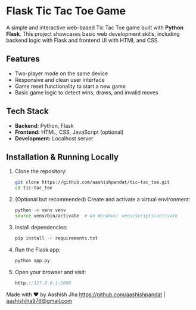 
# Flask Tic Tac Toe Game

A simple and interactive web-based Tic Tac Toe game built with **Python Flask**. This project showcases basic web development skills, including backend logic with Flask and frontend UI with HTML and CSS.

## Features

- Two-player mode on the same device
- Responsive and clean user interface
- Game reset functionality to start a new game
- Basic game logic to detect wins, draws, and invalid moves

## Tech Stack

- **Backend:** Python, Flask
- **Frontend:** HTML, CSS, JavaScript (optional)
- **Development:** Localhost server

## Installation & Running Locally

1. Clone the repository:

   ```bash
   git clone https://github.com/aashishpandat/tic-tac_toe.git
   cd tic-tac_toe

2. (Optional but recommended) Create and activate a virtual environment:

   ```bash
   python -m venv venv
   source venv/bin/activate  # On Windows: venv\Scripts\activate

3. Install dependencies:

   ```bash
   pip install -r requirements.txt

4. Run the Flask app:
    
   ```bash
   python app.py

5. Open your browser and visit:
 
    ```cpp
    http://127.0.0.1:5000


Made with ❤️ by Aashish Jha
https://github.com/aashishpandat | aashishjha976@gmail.com

